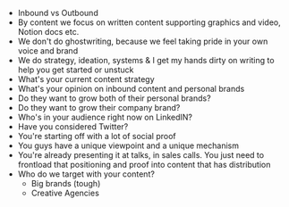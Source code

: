 - Inbound vs Outbound
- By content we focus on written content supporting graphics and video, Notion docs etc.
- We don't do ghostwriting, because we feel taking pride in your own voice and brand
- We do strategy, ideation, systems & I get my hands dirty on writing to help you get started or unstuck
- What's your current content strategy
- What's your opinion on inbound content and personal brands
- Do they want to grow both of their personal brands?
- Do they want to grow their company brand?
- Who's in your audience right now on LinkedIN?
- Have you considered Twitter?
- You're starting off with a lot of social proof
- You guys have a unique viewpoint and a unique mechanism
- You're already presenting it at talks, in sales calls. You just need to frontload that positioning and proof into content that has distribution
- Who do we target with your content?
	- Big brands (tough)
	- Creative Agencies